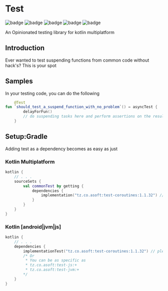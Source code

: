 # Test

![badge][badge-maven] ![badge][badge-mpp] ![badge][badge-android] ![badge][badge-js] ![badge][badge-jvm]

An Opinionated testing library for kotlin multiplatform

## Introduction

Ever wanted to test suspending functions from common code without hack's? This is your spot

## Samples

In your testing code, you can do the following

```kotlin
    @Test
fun `should_test_a_suspend_function_with_no_problem`() = asyncTest {
        delayForFun()
        // do suspending tasks here and perform assertions on the results
    }
```

## Setup:Gradle

Adding test as a dependency becomes as easy as just

### Kotlin Multiplatform

```kotlin
kotlin {
    // . . .
    sourceSets {
        val commonTest by getting {
            dependencies {
                implementation("tz.co.asoft:test-coroutines:1.1.32") // please use the latest version possible
            }
        }
    }
}
```

### Kotlin [android|jvm|js]

```kotlin
kotlin {
    // . . .
    dependencies {  
        implementationTest("tz.co.asoft:test-coroutines:1.1.32") // please use the latest version possible
        /* Or
         * You can be as specific as
         * tz.co.asoft:test-js:+
         * tz.co.asoft:test-jvm:+
        */
    }
}
```

[badge-maven]: https://img.shields.io/maven-central/v/tz.co.asoft/test-core/1.1.32?style=flat

[badge-mpp]: https://img.shields.io/badge/kotlin-multiplatform-blue?style=flat

[badge-android]: http://img.shields.io/badge/platform-android-brightgreen.svg?style=flat

[badge-js]: http://img.shields.io/badge/platform-js-yellow.svg?style=flat

[badge-jvm]: http://img.shields.io/badge/platform-jvm-orange.svg?style=flat

